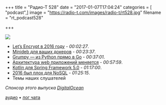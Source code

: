+++
title = "Радио-Т 528"
date = "2017-01-07T17:04:24"
categories = [ "podcast",]
image = "https://radio-t.com/images/radio-t/rt528.jpg"
filename = "rt_podcast528"

+++

![](https://radio-t.com/images/radio-t/rt528.jpg)

- [Let’s Encrypt в 2016 году](https://letsencrypt.org//2017/01/06/le-2016-in-review.html) - *00:02:27*.
- [Minideb для ваших докеров](https://dzone.com/articles/minideb-a-minimalist-debian-based-docker-image) - *00:23:37*.
- [Grumpy — из Python прямо в Go](https://opensource.googleblog.com/2017/01/grumpy-go-running-python.html) - *00:37:01*.
- [Архитектура web приложений меняется](https://dzone.com/articles/architectural-shift-in-web-applications-with-emerg) - *00:57:59*.
- [Kotlin для Spring Framework 5.0](https://spring.io/blog/2017/01/04/introducing-kotlin-support-in-spring-framework-5-0) - *01:17:00*.
- [2016 был плох для NoSQL](http://www.techrepublic.com/article/2016-was-a-bad-year-for-nosql-databases-and-the-cloud-is-to-blame/) - *01:25:15*.
- Темы наших слушателей

_Спонсор этого выпуска [DigitalOcean](https://www.digitalocean.com)_

[аудио](https://cdn.radio-t.com/rt_podcast528.mp3) • [лог чата](http://chat.radio-t.com/logs/radio-t-528.html)
<audio src="https://cdn.radio-t.com/rt_podcast528.mp3" preload="none"></audio>
